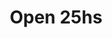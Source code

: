 ---
title: "Open 25hs"
url: /ciudad-autonoma-de-buenos-aires/open-25hs-avenida-independencia/
shop: comodidad
---